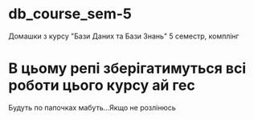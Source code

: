 # db_course_sem-5
Домашки з курсу "Бази Даних та Бази Знань" 5 семестр, комплінг

# В цьому репі зберігатимуться всі роботи цього курсу ай гес
Будуть по папочках мабуть...Якщо не розлінюсь

